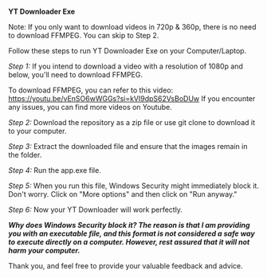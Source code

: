 
**YT Downloader Exe**

Note: If you only want to download videos in 720p & 360p, there is no need to download FFMPEG. You can skip to Step 2.

Follow these steps to run YT Downloader Exe on your Computer/Laptop.

*Step 1:*
If you intend to download a video with a resolution of 1080p and below, you'll need to download FFMPEG.

To download FFMPEG, you can refer to this video: https://youtu.be/vEnSO6wWGGs?si=kVI9dpS62VsBoDUw
If you encounter any issues, you can find more videos on Youtube.

*Step 2:*
Download the repository as a zip file or use git clone to download it to your computer.

*Step 3:*
Extract the downloaded file and ensure that the images remain in the folder.

*Step 4:*
Run the app.exe file.

*Step 5:*
When you run this file, Windows Security might immediately block it. Don't worry. Click on "More options" and then click on "Run anyway."

*Step 6:*
Now your YT Downloader will work perfectly.

***Why does Windows Security block it?
The reason is that I am providing you with an executable file, and this format is not considered a safe way to execute directly on a computer. However, rest assured that it will not harm your computer.***

Thank you, and feel free to provide your valuable feedback and advice.
